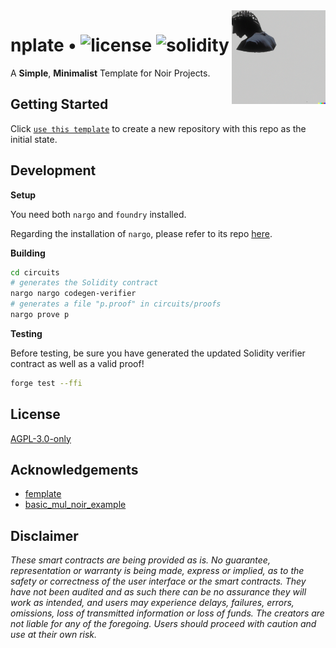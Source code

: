 <img align="right" width="150" height="150" top="100" src="./assets/readme.png">

# nplate • ![license](https://img.shields.io/github/license/abigger87/femplate?label=license) ![solidity](https://img.shields.io/badge/solidity-^0.8.15-lightgrey)

A **Simple**, **Minimalist** Template for Noir Projects.

## Getting Started

Click [`use this template`](https://github.com/whitenois3/nplate/generate) to create a new repository with this repo as the initial state.

## Development

**Setup**

You need both `nargo` and `foundry` installed.

Regarding the installation of `nargo`, please refer to its repo [here](https://github.com/noir-lang/noir).

**Building**

```bash
cd circuits
# generates the Solidity contract
nargo nargo codegen-verifier
# generates a file "p.proof" in circuits/proofs
nargo prove p
```

**Testing**

Before testing, be sure you have generated the updated Solidity verifier contract as well as a valid proof!

```bash
forge test --ffi
```

## License

[AGPL-3.0-only](https://github.com/abigger87/femplate/blob/master/LICENSE)

## Acknowledgements

- [femplate](https://github.com/abigger87/femplate)
- [basic_mul_noir_example](https://github.com/vezenovm/basic_mul_noir_example)

## Disclaimer

_These smart contracts are being provided as is. No guarantee, representation or warranty is being made, express or implied, as to the safety or correctness of the user interface or the smart contracts. They have not been audited and as such there can be no assurance they will work as intended, and users may experience delays, failures, errors, omissions, loss of transmitted information or loss of funds. The creators are not liable for any of the foregoing. Users should proceed with caution and use at their own risk._
